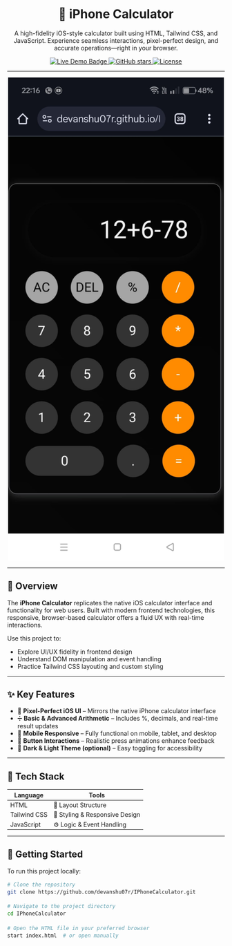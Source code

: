 <h1 align="center">📱 iPhone Calculator</h1>

<p align="center">
  A high-fidelity iOS-style calculator built using HTML, Tailwind CSS, and JavaScript.  
  Experience seamless interactions, pixel-perfect design, and accurate operations—right in your browser.
</p>

<p align="center">
  <a href="https://devanshu07r.github.io/IPhoneCalculator/" target="_blank">
    <img src="https://img.shields.io/badge/Demo-Online-success?style=for-the-badge" alt="Live Demo Badge"/>
  </a>
  <a href="https://github.com/devanshu07r/IPhoneCalculator/stargazers">
    <img src="https://img.shields.io/github/stars/devanshu07r/IPhoneCalculator?style=social" alt="GitHub stars"/>
  </a>
  <a href="https://opensource.org/licenses/MIT">
    <img src="https://img.shields.io/badge/License-MIT-blue.svg" alt="License"/>
  </a>
</p>

---

<p align="center">
  <img src="IphoneCalculator.png" width="500" alt="iPhone Calculator Preview"/>
</p>

---

## 📖 Overview

The **iPhone Calculator** replicates the native iOS calculator interface and functionality for web users. Built with modern frontend technologies, this responsive, browser-based calculator offers a fluid UX with real-time interactions.

Use this project to:

- Explore UI/UX fidelity in frontend design
- Understand DOM manipulation and event handling
- Practice Tailwind CSS layouting and custom styling

---

## ✨ Key Features

- 🎨 **Pixel-Perfect iOS UI** – Mirrors the native iPhone calculator interface
- ➗ **Basic & Advanced Arithmetic** – Includes %, decimals, and real-time result updates
- 📱 **Mobile Responsive** – Fully functional on mobile, tablet, and desktop
- 🎯 **Button Interactions** – Realistic press animations enhance feedback
- 🌙 **Dark & Light Theme (optional)** – Easy toggling for accessibility

---

## 🔧 Tech Stack

| Language   | Tools           |
|------------|------------------|
| HTML       | 🧱 Layout Structure |
| Tailwind CSS | 🎨 Styling & Responsive Design |
| JavaScript | ⚙️ Logic & Event Handling |

---

## 🚀 Getting Started

To run this project locally:

```bash
# Clone the repository
git clone https://github.com/devanshu07r/IPhoneCalculator.git

# Navigate to the project directory
cd IPhoneCalculator

# Open the HTML file in your preferred browser
start index.html  # or open manually

